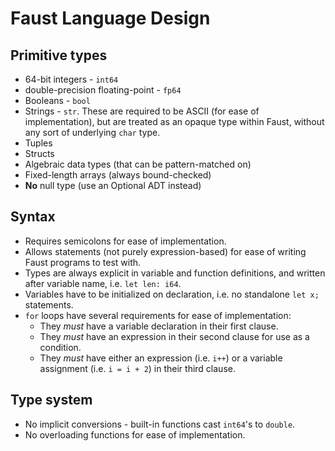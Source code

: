 # Faust Language Design

## Primitive types

- 64-bit integers - `int64`
- double-precision floating-point - `fp64`
- Booleans - `bool`
- Strings - `str`. These are required to be ASCII (for ease of implementation), but are treated as an opaque type within Faust, without any sort of underlying `char` type.
- Tuples
- Structs
- Algebraic data types (that can be pattern-matched on)
- Fixed-length arrays (always bound-checked)
- **No** null type (use an Optional ADT instead)

## Syntax

- Requires semicolons for ease of implementation.
- Allows statements (not purely expression-based) for ease of writing Faust programs to test with.
- Types are always explicit in variable and function definitions, and written after variable name, i.e. `let len: i64`.
- Variables have to be initialized on declaration, i.e. no standalone `let x;` statements.
- `for` loops have several requirements for ease of implementation:
  - They _must_ have a variable declaration in their first clause.
  - They _must_ have an expression in their second clause for use as a condition.
  - They _must_ have either an expression (i.e. `i++`) or a variable assignment (i.e. `i = i + 2`) in their third clause.

## Type system

- No implicit conversions - built-in functions cast `int64`'s to `double`.
- No overloading functions for ease of implementation.
